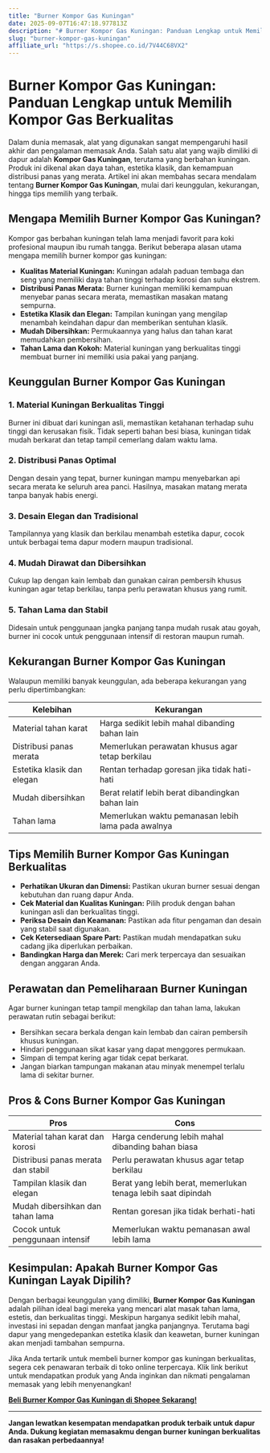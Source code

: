 ```yaml
---
title: "Burner Kompor Gas Kuningan"
date: 2025-09-07T16:47:18.977813Z
description: "# Burner Kompor Gas Kuningan: Panduan Lengkap untuk Memilih Kompor Gas Berkualitas..."
slug: "burner-kompor-gas-kuningan"
affiliate_url: "https://s.shopee.co.id/7V44C68VX2"
---
```

# Burner Kompor Gas Kuningan: Panduan Lengkap untuk Memilih Kompor Gas Berkualitas

Dalam dunia memasak, alat yang digunakan sangat mempengaruhi hasil akhir dan pengalaman memasak Anda. Salah satu alat yang wajib dimiliki di dapur adalah **Kompor Gas Kuningan**, terutama yang berbahan kuningan. Produk ini dikenal akan daya tahan, estetika klasik, dan kemampuan distribusi panas yang merata. Artikel ini akan membahas secara mendalam tentang **Burner Kompor Gas Kuningan**, mulai dari keunggulan, kekurangan, hingga tips memilih yang terbaik.

## Mengapa Memilih Burner Kompor Gas Kuningan?

Kompor gas berbahan kuningan telah lama menjadi favorit para koki profesional maupun ibu rumah tangga. Berikut beberapa alasan utama mengapa memilih burner kompor gas kuningan:

- **Kualitas Material Kuningan:** Kuningan adalah paduan tembaga dan seng yang memiliki daya tahan tinggi terhadap korosi dan suhu ekstrem.
- **Distribusi Panas Merata:** Burner kuningan memiliki kemampuan menyebar panas secara merata, memastikan masakan matang sempurna.
- **Estetika Klasik dan Elegan:** Tampilan kuningan yang mengilap menambah keindahan dapur dan memberikan sentuhan klasik.
- **Mudah Dibersihkan:** Permukaannya yang halus dan tahan karat memudahkan pembersihan.
- **Tahan Lama dan Kokoh:** Material kuningan yang berkualitas tinggi membuat burner ini memiliki usia pakai yang panjang.

## Keunggulan Burner Kompor Gas Kuningan

### 1. Material Kuningan Berkualitas Tinggi

Burner ini dibuat dari kuningan asli, memastikan ketahanan terhadap suhu tinggi dan kerusakan fisik. Tidak seperti bahan besi biasa, kuningan tidak mudah berkarat dan tetap tampil cemerlang dalam waktu lama.

### 2. Distribusi Panas Optimal

Dengan desain yang tepat, burner kuningan mampu menyebarkan api secara merata ke seluruh area panci. Hasilnya, masakan matang merata tanpa banyak habis energi.

### 3. Desain Elegan dan Tradisional

Tampilannya yang klasik dan berkilau menambah estetika dapur, cocok untuk berbagai tema dapur modern maupun tradisional.

### 4. Mudah Dirawat dan Dibersihkan

Cukup lap dengan kain lembab dan gunakan cairan pembersih khusus kuningan agar tetap berkilau, tanpa perlu perawatan khusus yang rumit.

### 5. Tahan Lama dan Stabil

Didesain untuk penggunaan jangka panjang tanpa mudah rusak atau goyah, burner ini cocok untuk penggunaan intensif di restoran maupun rumah.

## Kekurangan Burner Kompor Gas Kuningan

Walaupun memiliki banyak keunggulan, ada beberapa kekurangan yang perlu dipertimbangkan:

| **Kelebihan**            | **Kekurangan**                                      |
|---------------------------|-----------------------------------------------------|
| Material tahan karat     | Harga sedikit lebih mahal dibanding bahan lain     |
| Distribusi panas merata | Memerlukan perawatan khusus agar tetap berkilau  |
| Estetika klasik dan elegan | Rentan terhadap goresan jika tidak hati-hati       |
| Mudah dibersihkan       | Berat relatif lebih berat dibandingkan bahan lain  |
| Tahan lama             | Memerlukan waktu pemanasan lebih lama pada awalnya|

## Tips Memilih Burner Kompor Gas Kuningan Berkualitas

- **Perhatikan Ukuran dan Dimensi:** Pastikan ukuran burner sesuai dengan kebutuhan dan ruang dapur Anda.
- **Cek Material dan Kualitas Kuningan:** Pilih produk dengan bahan kuningan asli dan berkualitas tinggi.
- **Periksa Desain dan Keamanan:** Pastikan ada fitur pengaman dan desain yang stabil saat digunakan.
- **Cek Ketersediaan Spare Part:** Pastikan mudah mendapatkan suku cadang jika diperlukan perbaikan.
- **Bandingkan Harga dan Merek:** Cari merk terpercaya dan sesuaikan dengan anggaran Anda.

## Perawatan dan Pemeliharaan Burner Kuningan

Agar burner kuningan tetap tampil mengkilap dan tahan lama, lakukan perawatan rutin sebagai berikut:

- Bersihkan secara berkala dengan kain lembab dan cairan pembersih khusus kuningan.
- Hindari penggunaan sikat kasar yang dapat menggores permukaan.
- Simpan di tempat kering agar tidak cepat berkarat.
- Jangan biarkan tampungan makanan atau minyak menempel terlalu lama di sekitar burner.

## Pros & Cons Burner Kompor Gas Kuningan

| **Pros**                                   | **Cons**                                      |
|--------------------------------------------|----------------------------------------------|
| Material tahan karat dan korosi           | Harga cenderung lebih mahal dibanding bahan biasa |
| Distribusi panas merata dan stabil       | Perlu perawatan khusus agar tetap berkilau |
| Tampilan klasik dan elegan               | Berat yang lebih berat, memerlukan tenaga lebih saat dipindah |
| Mudah dibersihkan dan tahan lama        | Rentan goresan jika tidak berhati-hati    |
| Cocok untuk penggunaan intensif         | Memerlukan waktu pemanasan awal lebih lama |

## Kesimpulan: Apakah Burner Kompor Gas Kuningan Layak Dipilih?

Dengan berbagai keunggulan yang dimiliki, **Burner Kompor Gas Kuningan** adalah pilihan ideal bagi mereka yang mencari alat masak tahan lama, estetis, dan berkualitas tinggi. Meskipun harganya sedikit lebih mahal, investasi ini sepadan dengan manfaat jangka panjangnya. Terutama bagi dapur yang mengedepankan estetika klasik dan keawetan, burner kuningan akan menjadi tambahan sempurna.

Jika Anda tertarik untuk membeli burner kompor gas kuningan berkualitas, segera cek penawaran terbaik di toko online terpercaya. Klik link berikut untuk mendapatkan produk yang Anda inginkan dan nikmati pengalaman memasak yang lebih menyenangkan!

**[Beli Burner Kompor Gas Kuningan di Shopee Sekarang!](https://s.shopee.co.id/7V44C68VX2)**

---

**Jangan lewatkan kesempatan mendapatkan produk terbaik untuk dapur Anda. Dukung kegiatan memasakmu dengan burner kuningan berkualitas dan rasakan perbedaannya!**